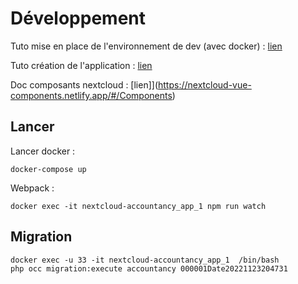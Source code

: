 # Développement

Tuto mise en place de l'environnement de dev (avec docker) : [lien](https://www.a-broad-view.com/tech-talk/setting-up-a-development-environment-to-work-on-a-new-nextcloud-app-with-docker/)

Tuto création de l'application : [lien](https://docs.nextcloud.com/server/19/developer_manual/app/tutorial.html)

Doc composants nextcloud : [lien]](https://nextcloud-vue-components.netlify.app/#/Components)

## Lancer

Lancer docker :
```
docker-compose up
```

Webpack :
```
docker exec -it nextcloud-accountancy_app_1 npm run watch
```

## Migration

```
docker exec -u 33 -it nextcloud-accountancy_app_1  /bin/bash
php occ migration:execute accountancy 000001Date20221123204731
```
